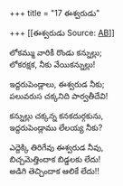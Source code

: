 +++
title = "17 ఈశ్వరుడు"

+++
[[ఈశ్వరుడు	Source: [AB](https://andhrabharati.com/strI_bAla/bAlabhASha/ISvaruDu.html)]]

  
లోకమ్ము వారికీ రొండు కన్నుల్లు;  
లోకరక్షక, నీకు వేయికన్నుల్లు!  
  
ఇద్దరుపెండ్లాలు, ఈశ్వరుడ నీకు;  
పలువరుస చక్కనిది పార్వతీదేవి!  
  
కన్నుల్లు చక్కన్న కనకదుర్గకును,  
ఇద్దరుపెండ్లాము లేలయ్య నీకు?  
  
ఎద్దెక్కి తిరిగేవు ఈశ్వరుడ నీవు,  
బిచ్చమెత్తిందాక బిడ్డలకు లేదు!  
అడిగి తెచ్చిందాక ఆలికే లేదు!!  
